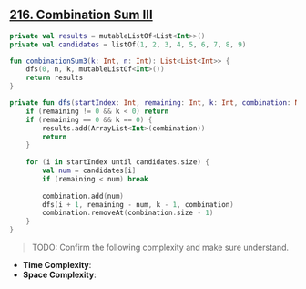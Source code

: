 ## [216. Combination Sum III](https://leetcode.com/problems/combination-sum-iii/)

```kotlin
private val results = mutableListOf<List<Int>>()
private val candidates = listOf(1, 2, 3, 4, 5, 6, 7, 8, 9)

fun combinationSum3(k: Int, n: Int): List<List<Int>> {
    dfs(0, n, k, mutableListOf<Int>())
    return results        
}

private fun dfs(startIndex: Int, remaining: Int, k: Int, combination: MutableList<Int>) {
    if (remaining != 0 && k < 0) return
    if (remaining == 0 && k == 0) {
        results.add(ArrayList<Int>(combination))
        return
    }
    
    for (i in startIndex until candidates.size) {
        val num = candidates[i]
        if (remaining < num) break
        
        combination.add(num)
        dfs(i + 1, remaining - num, k - 1, combination)
        combination.removeAt(combination.size - 1)
    }
}
```

> TODO: Confirm the following complexity and make sure understand.
* **Time Complexity**: 
* **Space Complexity**: 